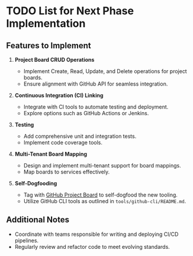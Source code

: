 # TODO List for Next Phase Implementation

## Features to Implement

1. **Project Board CRUD Operations**
   - Implement Create, Read, Update, and Delete operations for project boards.
   - Ensure alignment with GitHub API for seamless integration.

2. **Continuous Integration (CI) Linking**
   - Integrate with CI tools to automate testing and deployment.
   - Explore options such as GitHub Actions or Jenkins.

3. **Testing**
   - Add comprehensive unit and integration tests.
   - Implement code coverage tools.

4. **Multi-Tenant Board Mapping**
   - Design and implement multi-tenant support for board mappings.
   - Map boards to services effectively.

5. **Self-Dogfooding**
   - Tag with [GitHub Project Board](https://github.com/orgs/YourOrg/projects/1) to self-dogfood the new tooling.
   - Utilize GitHub CLI tools as outlined in `tools/github-cli/README.md`.

## Additional Notes

- Coordinate with teams responsible for writing and deploying CI/CD pipelines.
- Regularly review and refactor code to meet evolving standards.
